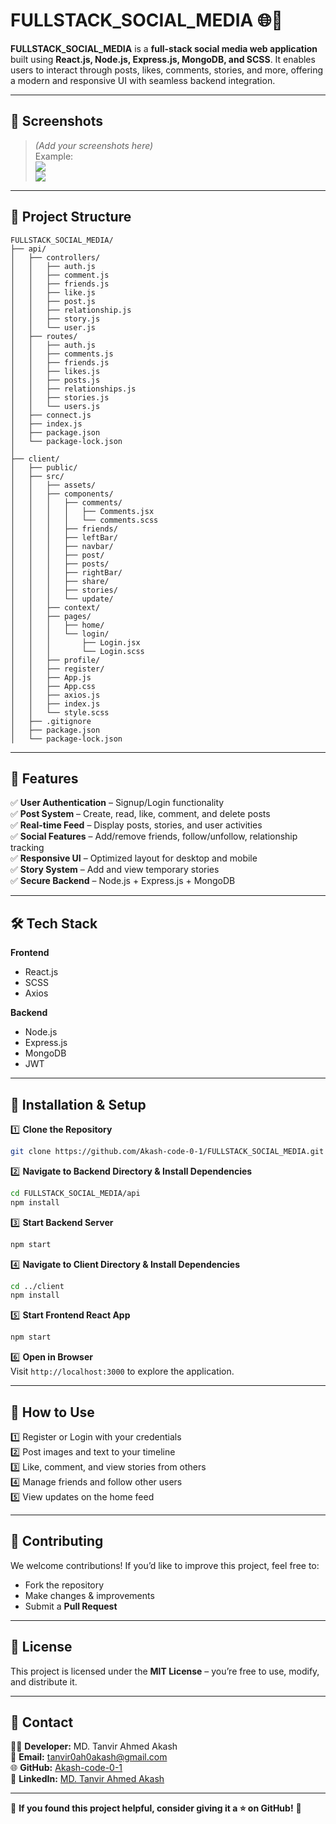 # FULLSTACK_SOCIAL_MEDIA 🌐📱

**FULLSTACK_SOCIAL_MEDIA** is a **full-stack social media web application** built using **React.js, Node.js, Express.js, MongoDB, and SCSS**. It enables users to interact through posts, likes, comments, stories, and more, offering a modern and responsive UI with seamless backend integration.

---

## 📸 Screenshots

> *(Add your screenshots here)*  
> Example:  
> ![](https://your-image-link.com/1.png)  
> ![](https://your-image-link.com/2.png)

---

## 📂 Project Structure  

```
FULLSTACK_SOCIAL_MEDIA/
├── api/
│   ├── controllers/
│   │   ├── auth.js
│   │   ├── comment.js
│   │   ├── friends.js
│   │   ├── like.js
│   │   ├── post.js
│   │   ├── relationship.js
│   │   ├── story.js
│   │   └── user.js
│   ├── routes/
│   │   ├── auth.js
│   │   ├── comments.js
│   │   ├── friends.js
│   │   ├── likes.js
│   │   ├── posts.js
│   │   ├── relationships.js
│   │   ├── stories.js
│   │   └── users.js
│   ├── connect.js
│   ├── index.js
│   ├── package.json
│   └── package-lock.json
│
├── client/
│   ├── public/
│   ├── src/
│   │   ├── assets/
│   │   ├── components/
│   │   │   ├── comments/
│   │   │   │   ├── Comments.jsx
│   │   │   │   └── comments.scss
│   │   │   ├── friends/
│   │   │   ├── leftBar/
│   │   │   ├── navbar/
│   │   │   ├── post/
│   │   │   ├── posts/
│   │   │   ├── rightBar/
│   │   │   ├── share/
│   │   │   ├── stories/
│   │   │   └── update/
│   │   ├── context/
│   │   ├── pages/
│   │   │   ├── home/
│   │   │   └── login/
│   │   │       ├── Login.jsx
│   │   │       └── Login.scss
│   │   ├── profile/
│   │   ├── register/
│   │   ├── App.js
│   │   ├── App.css
│   │   ├── axios.js
│   │   ├── index.js
│   │   └── style.scss
│   ├── .gitignore
│   ├── package.json
│   └── package-lock.json
```

---

## 🚀 Features  

✅ **User Authentication** – Signup/Login functionality  
✅ **Post System** – Create, read, like, comment, and delete posts  
✅ **Real-time Feed** – Display posts, stories, and user activities  
✅ **Social Features** – Add/remove friends, follow/unfollow, relationship tracking  
✅ **Responsive UI** – Optimized layout for desktop and mobile  
✅ **Story System** – Add and view temporary stories  
✅ **Secure Backend** – Node.js + Express.js + MongoDB

---

## 🛠️ Tech Stack  

**Frontend**  
- React.js  
- SCSS  
- Axios  

**Backend**  
- Node.js  
- Express.js  
- MongoDB  
- JWT  

---

## 💽 Installation & Setup  

1️⃣ **Clone the Repository**  
```bash
git clone https://github.com/Akash-code-0-1/FULLSTACK_SOCIAL_MEDIA.git
```

2️⃣ **Navigate to Backend Directory & Install Dependencies**  
```bash
cd FULLSTACK_SOCIAL_MEDIA/api
npm install
```

3️⃣ **Start Backend Server**  
```bash
npm start
```

4️⃣ **Navigate to Client Directory & Install Dependencies**  
```bash
cd ../client
npm install
```

5️⃣ **Start Frontend React App**  
```bash
npm start
```

6️⃣ **Open in Browser**  
Visit `http://localhost:3000` to explore the application.

---

## 📌 How to Use  

1️⃣ Register or Login with your credentials  
2️⃣ Post images and text to your timeline  
3️⃣ Like, comment, and view stories from others  
4️⃣ Manage friends and follow other users  
5️⃣ View updates on the home feed  

---

## 🎯 Contributing  

We welcome contributions! If you’d like to improve this project, feel free to:  
- Fork the repository  
- Make changes & improvements  
- Submit a **Pull Request**  

---

## 📝 License  

This project is licensed under the **MIT License** – you’re free to use, modify, and distribute it.

---

## 💌 Contact  

👨‍💻 **Developer:** MD. Tanvir Ahmed Akash  
📧 **Email:** tanvir0ah0akash@gmail.com  
🌐 **GitHub:** [Akash-code-0-1](https://github.com/Akash-code-0-1)  
💼 **LinkedIn:** [MD. Tanvir Ahmed Akash](https://www.linkedin.com/in/md-tanvir-ahmed-akash-8ba50b2b9/)  

---

🌟 **If you found this project helpful, consider giving it a ⭐ on GitHub!** 🚀